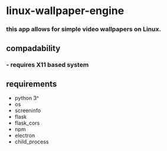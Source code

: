 # linux-wallpaper-engine
### this app allows for simple video wallpapers on Linux. 
## compadability 
### - requires X11 based system
## requirements
- python 3^ 
 - os
 - screeninfo 
 - flask
 - flask_cors
- npm 
 - electron
 - child_process
 